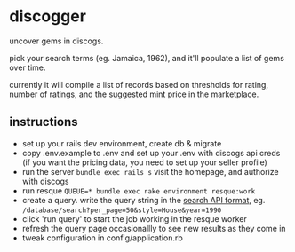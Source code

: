 # discogger

uncover gems in discogs.

pick your search terms (eg. Jamaica, 1962), and it'll populate a list of gems over time.

currently it will compile a list of records based on thresholds for rating, number
of ratings, and the suggested mint price in the marketplace.

## instructions

- set up your rails dev environment, create db & migrate
- copy .env.example to .env and set up your .env with discogs api creds (if you want the pricing data, you need to set up your seller profile)
- run the server `bundle exec rails s` visit the homepage, and authorize with discogs
- run resque `QUEUE=* bundle exec rake environment resque:work`
- create a query. write the query string in the [search API format](https://www.discogs.com/developers/#page:database,header:database-search), eg.
  `/database/search?per_page=50&style=House&year=1990`
- click 'run query' to start the job working in the resque worker
- refresh the query page occasionallly to see new results as they come in
- tweak configuration in config/application.rb
